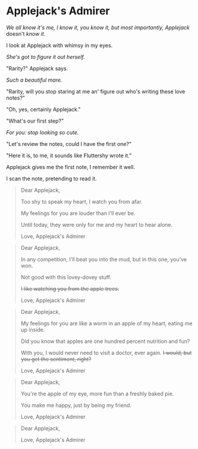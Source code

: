 # Applejack's Admirer

*We all know it's me, I know it, you know it, but most importantly, Applejack* doesn't *know it.*

I look at Applejack with whimsy in my eyes.

*She's got to figure it out herself.*

"Rarity?" Applejack says.

*Such a beautiful mare.*

"Rarity, will you stop staring at me an' figure out who's writing these love notes?"

"Oh, yes, certainly Applejack."

"What's our first step?"

*For you: stop looking so cute.*

"Let's review the notes, could I have the first one?"

"Here it is, to me, it sounds like Fluttershy wrote it."

Applejack gives me the first note, I remember it well.

I scan the note, pretending to read it.

> Dear Applejack,
>
> Too shy to speak my heart, I watch you from afar.
>
> My feelings for you are louder than I'll ever be.
>
> Until today, they were only for me and my heart to hear alone.
>
> Love,
> Applejack's Admirer


> Dear Applejack,
>
> In any competition, I'll beat you into the mud, but in this one, you've won.
>
> Not good with this lovey-dovey stuff.
>
> ~~I like watching you from the apple trees.~~
>
> Love,
> Applejack's Admirer


> Dear Applejack,
>
> My feelings for you are like a worm in an apple of my heart, eating me up inside.
>
> Did you know that apples are one hundred percent nutrition and fun?
>
> With you, I would never need to visit a doctor, ever again. ~~I would, but you get the sentiment, right?~~
>
> Love,
> Applejack's Admirer


> Dear Applejack,
>
> You're the apple of my eye, more fun than a freshly baked pie.
>
> You make me happy, just by being my friend.
>
> 
>
> Love,
> Applejack's Admirer


> Dear Applejack,
>
> 
>
> 
>
> 
>
> Love,
> Applejack's Admirer

